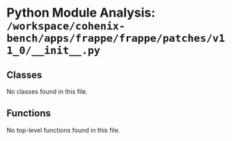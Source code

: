 # Python Module Analysis: `/workspace/cohenix-bench/apps/frappe/frappe/patches/v11_0/__init__.py`

## Classes

No classes found in this file.


## Functions

No top-level functions found in this file.
